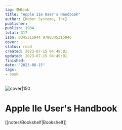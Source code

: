 ```yaml
---
tag: 📚Book
title: "Apple IIe User's Handbook"
author: [Weber Systems, Inc]
publisher: 
publish: 1984
total: 317
isbn: 0345315944 9780345315946
cover: 
status: read
created: 2023-07-15 04:49:01
updated: 2023-07-15 04:49:01
finished: 
date: "2023-08-15"
tags:
- book
---
```


![cover|150]()

# Apple IIe User's Handbook
[[notes/Bookshelf|Bookshelf]]